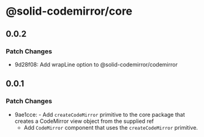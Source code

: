 # @solid-codemirror/core

## 0.0.2

### Patch Changes

- 9d28f08: Add wrapLine option to @solid-codemirror/codemirror

## 0.0.1

### Patch Changes

- 9ae1cce: - Add `createCodeMirror` primitive to the core package that creates a CodeMirror view object from the supplied ref
  - Add `CodeMirror` component that uses the `createCodeMirror` primitive.
